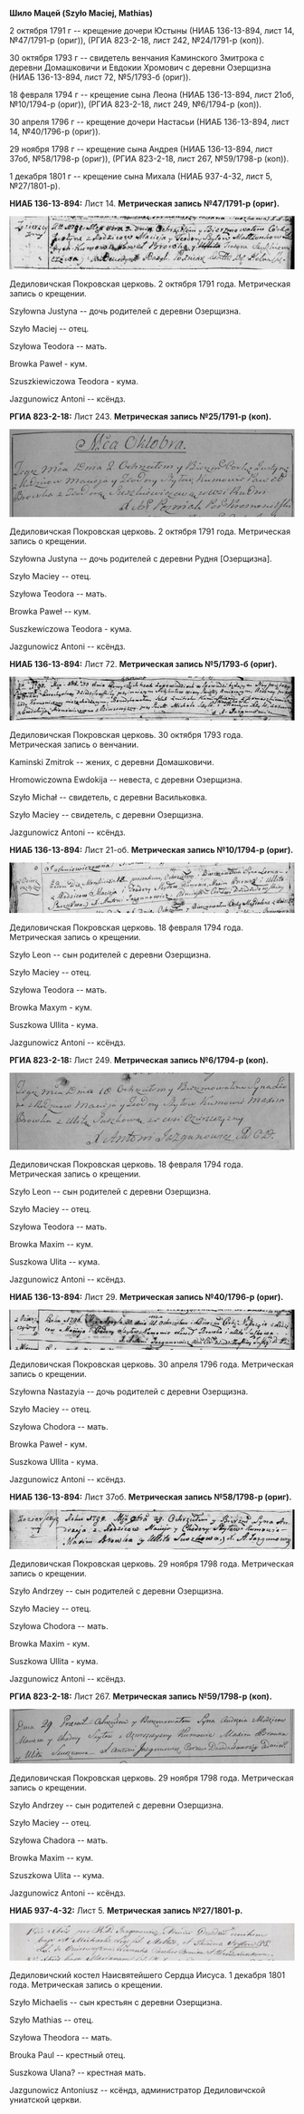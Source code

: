 **Шило Мацей (Szyło Maciej, Mathias)**

2 октября 1791 г -- крещение дочери Юстыны (НИАБ 136-13-894, лист 14,
№47/1791-р (ориг)), (РГИА 823-2-18, лист 242, №24/1791-р (коп)).

30 октября 1793 г -- свидетель венчания Каминского Змитрока с деревни
Домашковичи и Евдокии Хромович с деревни Озерщизна (НИАБ 136-13-894,
лист 72, №5/1793-б (ориг)).

18 февраля 1794 г -- крещение сына Леона (НИАБ 136-13-894, лист 21об,
№10/1794-р (ориг)), (РГИА 823-2-18, лист 249, №6/1794-р (коп)).

30 апреля 1796 г -- крещение дочери Настасьи (НИАБ 136-13-894, лист 14,
№40/1796-р (ориг)).

29 ноября 1798 г -- крещение сына Андрея (НИАБ 136-13-894, лист 37об,
№58/1798-р (ориг)), (РГИА 823-2-18, лист 267, №59/1798-р (коп)).

1 декабря 1801 г -- крещение сына Михала (НИАБ 937-4-32, лист 5,
№27/1801-р).

**НИАБ 136-13-894:** Лист 14. **Метрическая запись №47/1791-р (ориг).**

![](./media/5c2af5ee363db824eca7273b96f738e0284dc29e.png)

Дедиловичская Покровская церковь. 2 октября 1791 года. Метрическая
запись о крещении.

Szyłowna Justyna -- дочь родителей с деревни Озерщизна.

Szyło Maciej -- отец.

Szyłowa Teodora -- мать.

Browka Paweł - кум.

Szuszkiewiczowa Teodora - кума.

Jazgunowicz Antoni -- ксёндз.

**РГИА 823-2-18:** Лист 243. **Метрическая запись №25/1791-р (коп).**

![](./media/adf35ec14c3757b8ed2bec9ebfa04d01e8cf9a74.png)

Дедиловичская Покровская церковь. 2 октября 1791 года. Метрическая
запись о крещении.

Szyłowna Justyna -- дочь родителей с деревни Рудня \[Озерщизна\].

Szyło Maciey -- отец.

Szyłowa Teodora -- мать.

Browka Paweł -- кум.

Suszkewiczowa Teodora - кума.

Jazgunowicz Antoni -- ксёндз.

**НИАБ 136-13-894:** Лист 72. **Метрическая запись №5/1793-б (ориг).**

![](./media/9bde4b174fe76289dce0e9ff43d22fd41b43e8ce.png)

Дедиловичская Покровская церковь. 30 октября 1793 года. Метрическая
запись о венчании.

Kaminski Zmitrok -- жених, с деревни Домашковичи.

Hromowiczowna Ewdokija -- невеста, с деревни Озерщизна.

Szyło Michał -- свидетель, с деревни Васильковка.

Szyło Maciey -- свидетель, с деревни Озерщизна.

Jazgunowicz Antoni -- ксёндз.

**НИАБ 136-13-894:** Лист 21-об. **Метрическая запись №10/1794-р
(ориг).**

![](./media/6bd542357c827ad4c21f5002f131d818491a5a13.png)

Дедиловичская Покровская церковь. 18 февраля 1794 года. Метрическая
запись о крещении.

Szyło Leon -- сын родителей с деревни Озерщизна.

Szyło Maciey -- отец.

Szyłowa Teodora -- мать.

Browka Maxym - кум.

Suszkowa Ullita - кума.

Jazgunowicz Antoni -- ксёндз.

**РГИА 823-2-18:** Лист 249. **Метрическая запись №6/1794-р (коп).**

![](./media/83cc66f723e696c3f343af0df7487f69ac11da9c.png)

Дедиловичская Покровская церковь. 18 февраля 1794 года. Метрическая
запись о крещении.

Szyło Leon -- сын родителей с деревни Озерщизна.

Szyło Maciey -- отец.

Szyłowa Teodora -- мать.

Browka Maxim -- кум.

Suszkowa Ulita -- кума.

Jazgunowicz Antoni -- ксёндз.

**НИАБ 136-13-894:** Лист 29. **Метрическая запись №40/1796-р (ориг).**

![](./media/6a372cb4a7e6a3793537069cb2362ae9657b3c87.png)

Дедиловичская Покровская церковь. 30 апреля 1796 года. Метрическая
запись о крещении.

Szyłowna Nastazyia -- дочь родителей с деревни Озерщизна.

Szyło Maciey -- отец.

Szyłowa Chodora -- мать.

Browka Paweł - кум.

Suszkowa Ullita - кума.

Jazgunowicz Antoni -- ксёндз.

**НИАБ 136-13-894:** Лист 37об. **Метрическая запись №58/1798-р
(ориг).**

![](./media/e622f098026dbab99b7d961c5e9a5fa4cb33894f.png)

Дедиловичская Покровская церковь. 29 ноября 1798 года. Метрическая
запись о крещении.

Szyło Andrzey -- сын родителей с деревни Озерщизна.

Szyło Maciey -- отец.

Szyłowa Chodora -- мать.

Browka Maxim - кум.

Suszkowa Ullita - кума.

Jazgunowicz Antoni -- ксёндз.

**РГИА 823-2-18:** Лист 267. **Метрическая запись №59/1798-р (коп).**

![](./media/8fc6025e3706e75bc07ac370bb675adaeb0346fa.png)

Дедиловичская Покровская церковь. 29 ноября 1798 года. Метрическая
запись о крещении.

Szyło Andrzey -- сын родителей с деревни Озерщизна.

Szyło Maciey -- отец.

Szyłowa Chadora -- мать.

Browka Maxim -- кум.

Szuszkowa Ulita -- кума.

Jazgunowicz Antoni -- ксёндз.

**НИАБ 937-4-32:** Лист 5. **Метрическая запись №27/1801-р.**

![](./media/ccf022522b6a98396b254ba263d5db24785f31a5.png)

Дедиловичский костел Наисвятейшего Сердца Иисуса. 1 декабря 1801 года.
Метрическая запись о крещении.

Szyło Michaelis -- сын крестьян с деревни Озерщизна.

Szyło Mathias -- отец.

Szyłowa Theodora -- мать.

Brouka Paul -- крестный отец.

Suszkowa Ulana? -- крестная мать.

Jazgunowicz Antoniusz -- ксёндз, администратор Дедиловичской униатской
церкви.
